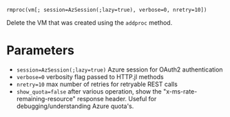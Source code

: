 ```
rmproc(vm[; session=AzSession(;lazy=true), verbose=0, nretry=10])
```

Delete the VM that was created using the `addproc` method.

# Parameters

  * `session=AzSession(;lazy=true)` Azure session for OAuth2 authentication
  * `verbose=0` verbosity flag passed to HTTP.jl methods
  * `nretry=10` max number of retries for retryable REST calls
  * `show_quota=false` after various operation, show the "x-ms-rate-remaining-resource" response header.  Useful for debugging/understanding Azure quota's.
